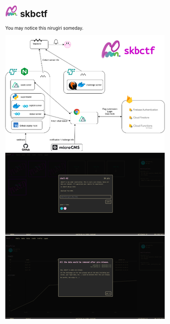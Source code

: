 # <img src="/static/img/logo.png" width="40px"> skbctf

You may notice this nirugiri someday.

![arch](/img/skb-arch.png)
![log](/img/log/20210706-1.png)
![log](/img/log/20210706-2.png)


